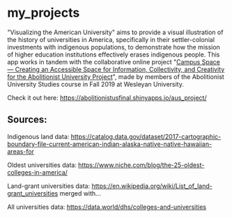 # my_projects

"Visualizing the American University" aims to provide a visual illustration of the history of universities in America, specifically in their settler-colonial investments with indigenous populations, to demonstrate how the mission of higher education institutions effectively erases indigenous people. This app works in tandem with the collaborative online project "[Campus Space — Creating an Accessible Space for Information, Collectivity, and Creativity for the Abolitionist University Project]([url](https://abolitionistus.wixsite.com/abolishme/news))", made by members of the Abolitionist University Studies course in Fall 2019 at Wesleyan University. 

Check it out here: https://abolitionistusfinal.shinyapps.io/aus_project/

## Sources:


Indigenous land data: https://catalog.data.gov/dataset/2017-cartographic-boundary-file-current-american-indian-alaska-native-native-hawaiian-areas-for

Oldest universities data: https://www.niche.com/blog/the-25-oldest-colleges-in-america/

Land-grant universities data: https://en.wikipedia.org/wiki/List_of_land-grant_universities merged with...

All universities data: https://data.world/dhs/colleges-and-universities

